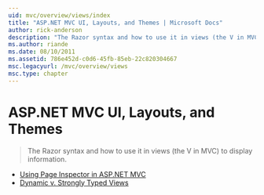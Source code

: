 ```yaml
---
uid: mvc/overview/views/index
title: "ASP.NET MVC UI, Layouts, and Themes | Microsoft Docs"
author: rick-anderson
description: "The Razor syntax and how to use it in views (the V in MVC) to display information."
ms.author: riande
ms.date: 08/10/2011
ms.assetid: 786e452d-c0d6-45fb-85eb-22c820304667
msc.legacyurl: /mvc/overview/views
msc.type: chapter
---
```

# ASP.NET MVC UI, Layouts, and Themes

> The Razor syntax and how to use it in views (the V in MVC) to display information.

- [Using Page Inspector in ASP.NET MVC](using-page-inspector-in-aspnet-mvc.md)
- [Dynamic v. Strongly Typed Views](dynamic-v-strongly-typed-views.md)
